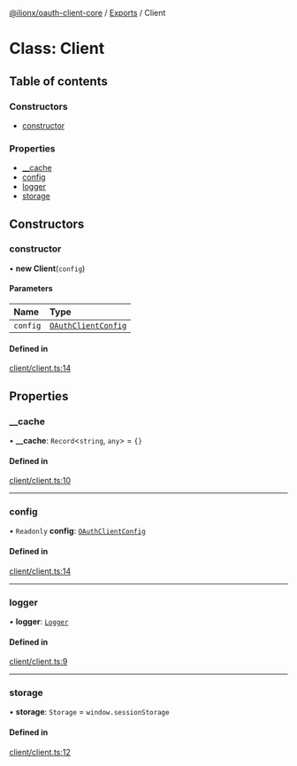 [@ilionx/oauth-client-core](../README.md) / [Exports](../modules.md) / Client

# Class: Client

## Table of contents

### Constructors

- [constructor](Client.md#constructor)

### Properties

- [\_\_cache](Client.md#__cache)
- [config](Client.md#config)
- [logger](Client.md#logger)
- [storage](Client.md#storage)

## Constructors

### constructor

• **new Client**(`config`)

#### Parameters

| Name | Type |
| :------ | :------ |
| `config` | [`OAuthClientConfig`](../interfaces/OAuthClientConfig.md) |

#### Defined in

[client/client.ts:14](https://github.com/Q24/oauth-client/blob/fb10545/packages/oauth-client-core/src/client/client.ts#L14)

## Properties

### \_\_cache

• **\_\_cache**: `Record`<`string`, `any`\> = `{}`

#### Defined in

[client/client.ts:10](https://github.com/Q24/oauth-client/blob/fb10545/packages/oauth-client-core/src/client/client.ts#L10)

___

### config

• `Readonly` **config**: [`OAuthClientConfig`](../interfaces/OAuthClientConfig.md)

#### Defined in

[client/client.ts:14](https://github.com/Q24/oauth-client/blob/fb10545/packages/oauth-client-core/src/client/client.ts#L14)

___

### logger

• **logger**: [`Logger`](Logger.md)

#### Defined in

[client/client.ts:9](https://github.com/Q24/oauth-client/blob/fb10545/packages/oauth-client-core/src/client/client.ts#L9)

___

### storage

• **storage**: `Storage` = `window.sessionStorage`

#### Defined in

[client/client.ts:12](https://github.com/Q24/oauth-client/blob/fb10545/packages/oauth-client-core/src/client/client.ts#L12)
